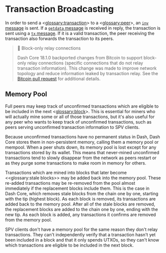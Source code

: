 # Transaction Broadcasting

In order to send a <<glossary:transaction>> to a <<glossary:peer>>, an [`inv` message](../reference/p2p-network-data-messages.md#inv) is sent. If a [`getdata` message](../reference/p2p-network-data-messages.md#getdata) is received in reply, the transaction is sent using a [`tx` message](../reference/p2p-network-data-messages.md#tx). If it is a valid transaction, the peer receiving the transaction also forwards the transaction to its peers.

> 📘 Block-only relay connections
>
> Dash Core 18.1.0 backported changes from Bitcoin to support block-only relay connections (specific connections that do not relay transaction information). This change was made to improve network topology and reduce information leaked by transaction relay. See the [Bitcoin pull request](https://github.com/bitcoin/bitcoin/pull/15759) for additional details.


## Memory Pool

Full peers may keep track of unconfirmed transactions which are eligible to be included in the next <<glossary:block>>. This is essential for miners who will actually mine some or all of those transactions, but it's also useful for any peer who wants to keep track of unconfirmed transactions, such as peers serving unconfirmed transaction information to SPV clients.

Because unconfirmed transactions have no permanent status in Dash, Dash Core stores them in non-persistent memory, calling them a memory pool or mempool. When a peer shuts down, its memory pool is lost except for any transactions stored by its wallet. This means that never-mined unconfirmed transactions tend to slowly disappear from the network as peers restart or as they purge some transactions to make room in memory for others.

Transactions which are mined into blocks that later become <<glossary:stale blocks>> may be added back into the memory pool. These re-added transactions may be re-removed from the pool almost immediately if the replacement blocks include them. This is the case in Dash Core, which removes stale blocks from the chain one by one, starting with the tip (highest block). As each block is removed, its transactions are added back to the memory pool. After all of the stale blocks are removed, the replacement blocks are added to the chain one by one, ending with the new tip. As each block is added, any transactions it confirms are removed from the memory pool.

SPV clients don't have a memory pool for the same reason they don't relay transactions. They can't independently verify that a transaction hasn't yet been included in a block and that it only spends UTXOs, so they can't know which transactions are eligible to be included in the next block.